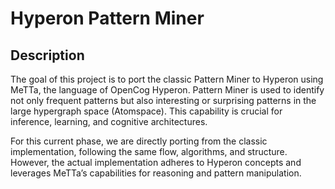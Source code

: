# Hyperon Pattern Miner

## Description

The goal of this project is to port the classic Pattern Miner to Hyperon using MeTTa, the language of OpenCog Hyperon. Pattern Miner is used to identify not only frequent patterns but also interesting or surprising patterns in the large hypergraph space (Atomspace). This capability is crucial for inference, learning, and cognitive architectures.

For this current phase, we are directly porting from the classic implementation, following the same flow, algorithms, and structure. However, the actual implementation adheres to Hyperon concepts and leverages MeTTa’s capabilities for  reasoning and pattern manipulation.

## 
